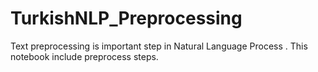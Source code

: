 # TurkishNLP_Preprocessing
Text preprocessing is important step in Natural Language Process . This notebook include preprocess steps. 
